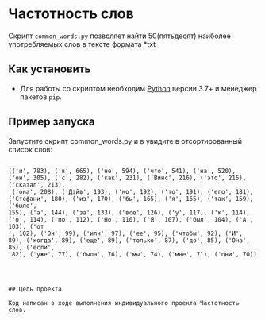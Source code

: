 # Частотность слов

Скрипт `common_words.py` позволяет найти 50(пятьдесят) наиболее употребляемых слов в тексте формата *txt

## Как установить

- Для работы со скриптом необходим [Python](https://www.python.org/downloads/) версии 3.7+ и менеджер пакетов `pip`.


## Пример запуска

Запустите скрипт common_words.py и в увидите в отсортированный список слов:
```
  
[('и', 783), ('в', 665), ('не', 594), ('что', 541), ('на', 520), ('он', 305), ('с', 282), ('как', 231), ('Винс', 216), ('это', 215), ('сказал', 213),
 ('она', 208), ('Дэйв', 193), ('но', 192), ('то', 191), ('его', 181), ('Стефани', 180), ('из', 170), ('бы', 165), ('я', 165), ('так', 159), ('было',
155), ('а', 144), ('за', 133), ('все', 126), ('у', 117), ('к', 114), ('о', 114), ('по', 112), ('Но', 110), ('Я', 107), ('был', 104), ('А', 103), ('от
', 102), ('Он', 99), ('или', 97), ('ее', 95), ('чтобы', 92), ('И', 89), ('когда', 89), ('еще', 89), ('только', 87), ('до', 85), ('Она', 85), ('если',
 82), ('уже', 77), ('была', 76), ('мы', 74), ('мне', 71), ('они', 70)]




## Цель проекта

Код написан в ходе выполнения индивидуального проекта Частотность слов.
